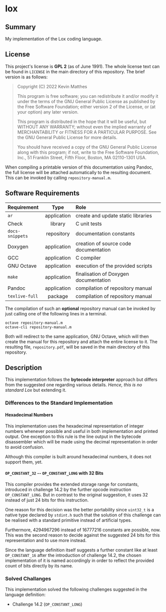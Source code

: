 <!------------------------------------------------------------------------------
--
-- Copyright (C) 2022 Kevin Matthes
--
-- This program is free software; you can redistribute it and/or modify
-- it under the terms of the GNU General Public License as published by
-- the Free Software Foundation; either version 2 of the License, or
-- (at your option) any later version.
--
-- This program is distributed in the hope that it will be useful,
-- but WITHOUT ANY WARRANTY; without even the implied warranty of
-- MERCHANTABILITY or FITNESS FOR A PARTICULAR PURPOSE.  See the
-- GNU General Public License for more details.
--
-- You should have received a copy of the GNU General Public License along
-- with this program; if not, write to the Free Software Foundation, Inc.,
-- 51 Franklin Street, Fifth Floor, Boston, MA 02110-1301 USA.
--
----
--
--  FILE
--      README.md
--
--  BRIEF
--      Important information regarding this project.
--
--  AUTHOR
--      Kevin Matthes
--
--  COPYRIGHT
--      (C) 2022 Kevin Matthes.
--      This file is licensed GPL 2 as of June 1991.
--
--  DATE
--      2022
--
--  NOTE
--      See `LICENSE' for full license.
--
------------------------------------------------------------------------------->

# lox

## Summary

My implementation of the Lox coding language.

## License

This project's license is **GPL 2** (as of June 1991).  The whole license text
can be found in `LICENSE` in the main directory of this repository.  The brief
version is as follows:

> Copyright (C) 2022 Kevin Matthes
>
> This program is free software; you can redistribute it and/or modify
> it under the terms of the GNU General Public License as published by
> the Free Software Foundation; either version 2 of the License, or
> (at your option) any later version.
>
> This program is distributed in the hope that it will be useful,
> but WITHOUT ANY WARRANTY; without even the implied warranty of
> MERCHANTABILITY or FITNESS FOR A PARTICULAR PURPOSE.  See the
> GNU General Public License for more details.
>
> You should have received a copy of the GNU General Public License along
> with this program; if not, write to the Free Software Foundation, Inc.,
> 51 Franklin Street, Fifth Floor, Boston, MA 02110-1301 USA.

When compiling a printable version of this documentation using Pandoc, the full
license will be attached automatically to the resulting document.  This can be
invoked by calling `repository-manual.m`.

## Software Requirements

| Requirement       | Type          | Role                                  |
|:------------------|:-------------:|:--------------------------------------|
| `ar`              | application   | create and update static libraries    |
| Check             | library       | C unit tests                          |
| `docs-snippets`   | repository    | documentation constants               |
| Doxygen           | application   | creation of source code documentation |
| GCC               | application   | C compiler                            |
| GNU Octave        | application   | execution of the provided scripts     |
| `make`            | application   | finalisation of Doxygen documentation |
| Pandoc            | application   | compilation of repository manual      |
| `texlive-full`    | package       | compilation of repository manual      |

The compilation of such an **optional** repository manual can be invoked by just
calling one of the following lines in a terminal.

```
octave repository-manual.m
octave-cli repository-manual.m
```

Both will redirect to the same application, GNU Octave, which will then create
the manual for this repository and attach the entire license to it.  The
resulting file, `repository.pdf`, will be saved in the main directory of this
repository.

## Description

This implementation follows the **bytecode interpreter** approach but differs
from the suggested one regarding various details.  *Hence, this is no standard
Lox* but extending it.

### Differences to the Standard Implementation

#### Hexadecimal Numbers

This implementation uses the hexadecimal representation of integer numbers
whenever possible and useful in both implementation and printed output.  One
exception to this rule is the line output in the bytecode disassembler which
will be made using the decimal representation in order to avoid confusion.

Although this compiler is built around hexadecimal numbers, it does not support
them, yet.

#### `OP_CONSTANT_32` -- `OP_CONSTANT_LONG` with 32 Bits

This compiler provides the extended storage range for constants, introduced in
challenge 14.2 by the further opcode instruction `OP_CONSTANT_LONG`.  But in
contrast to the original suggestion, it uses 32 instead of just 24 bits for this
instruction.

One reason for this decision was the better portability since `uint32_t` is a
native type declared by `stdint.h` such that the solution of this challenge can
be realised with a standard primitive instead of artificial types.

Furthermore, 4294967296 instead of 16777216 constants are possible, now.  This
was the second reason to decide against the suggested 24 bits for this
representation and to use more instead.

Since the language definition itself suggests a further constant like at least
`OP_CONSTANT_16` after the introduction of challenge 14.2, the chosen
implementation of it is named accordingly in order to reflect the provided count
of bits directly by its name.

### Solved Challanges

This implementation solved the following challenges suggested in the language
definition:

* Challenge 14.2 (`OP_CONSTANT_LONG`)

<!----------------------------------------------------------------------------->
